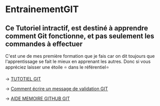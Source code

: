# EntrainementGIT
## Ce Tutoriel intractif, est destiné à apprendre comment Git fonctionne, et pas seulement les commandes à effectuer
C'est une de mes première formation que je fais car on dit toujours que l'apprentissage se fait le mieux en apprenant les autres. Donc si vous appréciez laisser une étoile ⭐ dans le référentiel⭐

-> [TUTOTIEL GIT](https://github.com/TICHANE-JM/EntrainementGIT/wiki/TUTORIEL-CONCEPTS-GIT)

-> [Comment écrire un message de validation GIT](https://github.com/TICHANE-JM/EntrainementGIT/wiki/BONNE-PRATIQUE-:-Comment-%C3%A9crire-un-message-de-validation-Git)

-> [AIDE MEMOIRE GITHUB GIT](https://github.com/TICHANE-JM/EntrainementGIT/blob/main/github-git-cheat-sheet.pdf)
